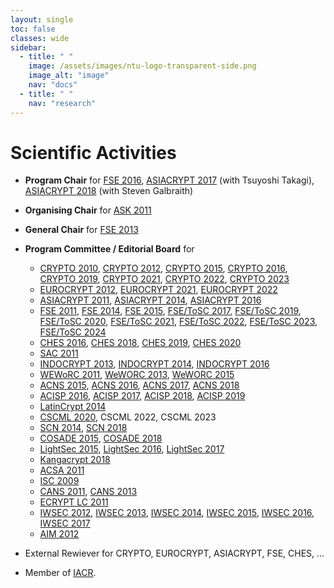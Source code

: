 ```yaml
---
layout: single
toc: false
classes: wide
sidebar:
  - title: " "
    image: /assets/images/ntu-logo-transparent-side.png
    image_alt: "image"
    nav: "docs"
  - title: " "
    nav: "research"
---
```



# Scientific Activities

- **Program Chair** for [FSE 2016](http://fse.rub.de/), [ASIACRYPT 2017](http://asiacrypt.iacr.org/2017/) (with Tsuyoshi Takagi), [ASIACRYPT 2018](https://asiacrypt.iacr.org/2018/) (with Steven Galbraith)

- **Organising Chair** for [ASK 2011](http://www1.spms.ntu.edu.sg/~ask2011/)

- **General Chair** for [FSE 2013](http://fse2013.spms.ntu.edu.sg/)

- **Program Committee / Editorial Board** for 
  - [CRYPTO 2010]("http://www.iacr.org/conferences/crypto2010"), [CRYPTO 2012]("http://www.iacr.org/conferences/crypto2012"), [CRYPTO 2015]("http://www.iacr.org/conferences/crypto2015"), [CRYPTO 2016]("http://www.iacr.org/conferences/crypto2016"), [CRYPTO 2019]("http://www.iacr.org/conferences/crypto2019"), [CRYPTO 2021]("http://www.iacr.org/conferences/crypto2021"), [CRYPTO 2022]("http://www.iacr.org/conferences/crypto2022"), [CRYPTO 2023]("http://www.iacr.org/conferences/crypto2023")  
  - [EUROCRYPT 2012]("http://www.cs.bris.ac.uk/eurocrypt2012"), [EUROCRYPT 2021]("https://eurocrypt.iacr.org/2021/"), [EUROCRYPT 2022]("https://eurocrypt.iacr.org/2022/") 
  - [ASIACRYPT 2011]("http://cist.korea.ac.kr/~asiacrypt2011/index.php?cont=home"), [ASIACRYPT 2014]("http://www.iacr.org/conferences/asiacrypt2014"), [ASIACRYPT 2016]("http://asiacrypt2016.com")
  - [FSE 2011]("http://fse2011.mat.dtu.dk"), [FSE 2014]("http://fse2014.isg.rhul.ac.uk"), [FSE 2015]("http://light-sec.org/fse2015"), [FSE/ToSC 2017]("http://www.nuee.nagoya-u.ac.jp/labs/tiwata/fse2017"), [FSE/ToSC 2019]("https://fse.iacr.org/2019"), [FSE/ToSC 2020]("https://fse.iacr.org/2020"), [FSE/ToSC 2021]("https://fse.iacr.org/2021"), [FSE/ToSC 2022]("https://fse.iacr.org/2022"), [FSE/ToSC 2023]("https://fse.iacr.org/2023"), [FSE/ToSC 2024]("https://fse.iacr.org/2024")
  - [CHES 2016]("http://www.chesworkshop.org/ches2016/index.php"), [CHES 2018]("https://ches.iacr.org/2018"), [CHES 2019]("https://ches.iacr.org/2019"), [CHES 2020]("https://ches.iacr.org/2020")
  - [SAC 2011]("http://sac2011.ryerson.ca")
  - [INDOCRYPT 2013]("http://indocrypt.hbni.ac.in"), [INDOCRYPT 2014]("http://cse.iitkgp.ac.in/conf/INDOCRYPT2014"), [INDOCRYPT 2016]("https://sites.google.com/site/thomaspeyrin/goog_1654583412")
  - [WEWoRC 2011]("http://www.uni-weimar.de/cms/medien/mediensicherheit/weworc-2011/home.html"), [WeWORC 2013]("http://2013.weworc.eu"), [WeWORC 2015]("http://2015.weworc.eu")
  - [ACNS 2015]("http://acns2015.cs.columbia.edu"), [ACNS 2016]("http://acns2016.sccs.surrey.ac.uk"), [ACNS 2017]("https://cy2sec.comm.eng.osaka-u.ac.jp/acns2017"), [ACNS 2018]("https://www.cosic.esat.kuleuven.be/events/acns2018")
  - [ACISP 2016]("http://nsclab.org/acisp2016"), [ACISP 2017]("http://acisp.massey.ac.nz"), [ACISP 2018]("https://ssl.informatics.uow.edu.au/acisp2018"), [ACISP 2019]("https://acisp19.canterbury.ac.nz/")
  - [LatinCrypt 2014]("https://sites.google.com/site/latincrypt2014")
  - [CSCML 2020]("https://www.cs.bgu.ac.il/~fradmin/cscml20/"), CSCML 2022, CSCML 2023
  - [SCN 2014]("http://www.di.unisa.it/conferences/SCN14"), [SCN 2018]("http://scn.di.unisa.it")
  - [COSADE 2015]("https://cosade.telecom-paristech.fr/cosade15/index.html"), [COSADE 2018]("http://www.cosade.org")
  - [LightSec 2015]("https://wiki.crypto.rub.de/lightsec15/invited.html"), [LightSec 2016]("http://lightsec16.aksaray.edu.tr/tr"), [LightSec 2017]("http://www.sinconf.org/sin2017/workshop")
  - [Kangacrypt 2018]("https://www.kangacrypt.info")
  - [ACSA 2011]("http://www.ftrai.org/wcc2011/acsa")
  - [ISC 2009]("http://isc09.dti.unimi.it/home")
  - [CANS 2011]("http://www.infosec.sdu.edu.cn/cans2011"), [CANS 2013]("http://www.ic.unicamp.br/cans2013")
  - [ECRYPT LC 2011]("http://www.uclouvain.be/crypto/ecrypt_lc11/welcome")
  - [IWSEC 2012]("http://www.iwsec.org/2012"), [IWSEC 2013]("http://www.iwsec.org/2013"), [IWSEC 2014]("http://www.iwsec.org/2014"), [IWSEC 2015]("http://www.iwsec.org/2015"), [IWSEC 2016]("http://www.iwsec.org/2016"), [IWSEC 2017]("http://www.iwsec.org/2017")
  - [AIM 2012]("http://web.ftrai.org/aim2012")

- External Rewiever for CRYPTO, EUROCRYPT, ASIACRYPT, FSE, CHES, ...

- Member of [IACR]("http://www.iacr.org").
